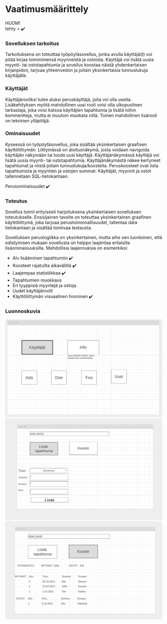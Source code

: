 # Vaatimusmäärittely

HUOM!  
tehty = ✔️

### Sovelluksen tarkoitus
Tarkoituksena on toteuttaa työpöytäsovellus, jonka avulla käyttäjä(t) voi pitää kirjaa toiminimensä myynneistä ja ostoista.
Käyttäjä voi lisätä uusia myynti- tai ostotapahtumia ja sovellus koostaa näistä yhdenkertaisen kirjanpidon, tarjoaa yhteenvedon ja joitain yksinkertaisia tunnuslukuja käyttäjälle.

### Käyttäjät
Käyttäjärooliksi tulee aluksi peruskäyttäjä, joita voi olla useita. Lisäkehityksen myötä mahdollinen uusi rooli voisi olla ulkopuolinen tarkastaja, joka voisi katsoa käyttäjien tapahtumia ja lisätä niihin kommentteja, mutta ei muutoin muokata niitä. Toinen mahdollinen lisärooli on tekninen ylläpitäjä.

### Ominaisuudet
Kyseessä on työpöytäsovellus, joka sisältää yksinkertaisen graafisen käyttöliittymän. Liittymässä on aloitusnäkymä, josta voidaan navigoida käyttäjän näkymään tai luoda uusi käyttäjä.
Käyttäjänäkymässä käyttäjä voi lisätä uusia myynti- tai ostotapahtumia. Käyttäjänäkymästä näkee kertyneet tapahtumat ja niistä joitain tunnuslukuja/koosteita. Peruskoosteet ovat lista tapahtumista ja myyntien ja ostojen summat. Käyttäjät, myynnit ja ostot tallennetaan SQL-tietokantaan.

Perusominaisuudet ✔️

### Toteutus
Sovellus toimii erityisesti harjoituksena yksinkertaisen sovelluksen toteutukselle. Ensisijainen tavoite on toteuttaa yksinkertainen graafinen käyttöliittymä, joka tarjoaa perustoiminnallisuudet, tallentaa data tietokantaan ja sisältää toimivaa testausta.

Sovelluksen peruslogiikka on yksinkertainen, mutta aihe sen luontoinen, että edistymisen mukaan sovellusta on helppo laajentaa erilaisilla lisäominaisuuksilla. Mahdollisia laajennuksia on esimerkiksi:
- Alv lisääminen tapahtumiin ✔️
- Koosteet rajatuilta aikaväliltä ✔️
- Laajempaa statistiikkaa ✔️
- Tapahtumien muokkaus
- Eri tyyppisiä myyntejä ja ostoja
- Uudet käyttäjäroolit
- Käyttöliittymän visuaalinen hiominen ✔️

### Luonnoskuvia

![view1](images/view1.png)
![view2](images/view2.png)
![view3](images/view3.png)
